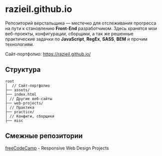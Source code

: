 # razieil.github.io
Репозиторий верстальщика — местечко для отслеживания прогресса на пути к становлению **Front-End** разработчиком. Здесь хранятся мои веб-проекты, конфигурации, сборщики, а так же решенные практические задачки по **JavaScript**, **RegEx**, **SASS**, **BEM** и прочим технологиям.  

Сайт-портфолио: https://razieil.github.io/

## Структура
```
root  
│  // Сайт-портфолио  
├── assets/  
├── index.html  
│ // Другие веб-сайты  
├── web-projects/ 
│ // Практика
├── practice/ 
│ // Конфиги, сборщики
├── misc
```

## Смежные репозитории
[freeCodeCamp](https://github.com/raziEiL/freeCodeCamp) - Responsive Web Design Projects

